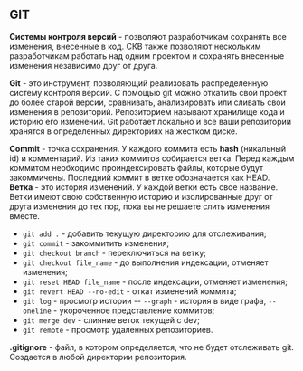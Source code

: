## GIT

**Системы контроля версий** - позволяют разработчикам сохранять все изменения, внесенные в код. СКВ также позволяют нескольким разработчикам работать над одним проектом и сохранять внесенные изменения независимо друг от друга.

**Git** - это инструмент, позволяющий реализовать распределенную систему контроля версий. С помощью git можно откатить свой проект до более старой версии, сравнивать, анализировать или сливать свои изменения в репозиторий.
Репозиторием называют хранилище кода и историю его изменений. Git работает локально и все ваши репозитории хранятся в определенных директориях на жестком диске.

**Commit** - точка сохранения. У каждого коммита есть **hash** (никальный id) и комментарий. Из таких коммитов собирается ветка. Перед каждым коммитом необходимо проиндексировать файлы, которые будут закоммичены. Последний коммит в ветке обозначается как HEAD.
**Ветка** - это история изменений. У каждой ветки есть свое название. Ветки имеют свою собственную историю и изолированные друг от друга изменения до тех пор, пока вы не решаете слить изменения вместе.

- `git add .` - добавить текущую директорию для отслеживания;
- `git commit` - закоммитить изменения;
- `git checkout branch` - переключиться на ветку;
- `git checkout file_name` - до выполнения индексации, отменяет изменения;
- `git reset HEAD file_name` - после индексации, отменяет изменения;
- `git revert HEAD --no-edit` - откат изменений коммита;
- `git log` - просмотр истории -- `--graph` - история в виде графа, `--oneline` - укороченное представление коммитов;
- `git merge dev` - слияние веток текущей с dev;
- `git remote` - просмотр удаленных репозиториев.

**.gitignore** - файл, в котором определяется, что не будет отслеживать git. Создается в любой директории репозитория.